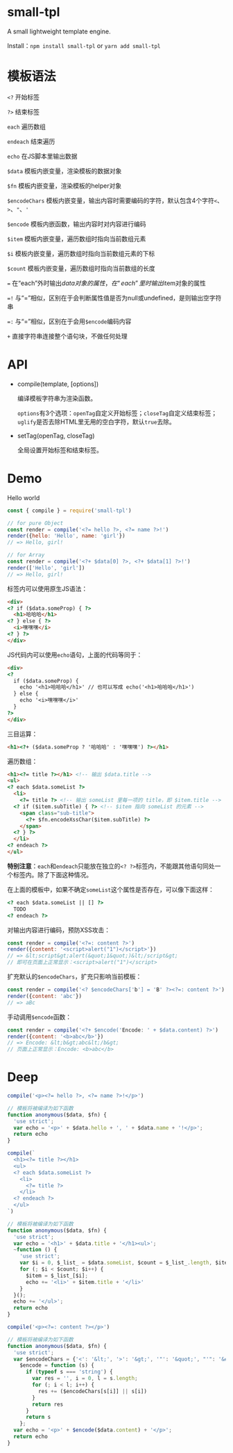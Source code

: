 # small-tpl

A small lightweight template engine.

Install：`npm install small-tpl` or `yarn add small-tpl`

# 模板语法

`<?` 开始标签

`?>` 结束标签

`each` 遍历数组

`endeach` 结束遍历

`echo` 在JS脚本里输出数据

`$data` 模板内嵌变量，渲染模板的数据对象

`$fn` 模板内嵌变量，渲染模板的helper对象

`$encodeChars` 模板内嵌变量，输出内容时需要编码的字符，默认包含4个字符`<`、`>`、`"`、`'`

`$encode` 模板内嵌函数，输出内容时对内容进行编码

`$item` 模板内嵌变量，遍历数组时指向当前数组元素

`$i` 模板内嵌变量，遍历数组时指向当前数组元素的下标

`$count` 模板内嵌变量，遍历数组时指向当前数组的长度

`=` 在“each”外时输出$data对象的属性，在“each”里时输出$item对象的属性

`=!` 与“=”相似，区别在于会判断属性值是否为null或undefined，是则输出空字符串

`=:` 与“=”相似，区别在于会用`$encode`编码内容

`+` 直接字符串连接整个语句块，不做任何处理

# API

- compile(template, [options])

  编译模板字符串为渲染函数。

  `options`有3个选项：`openTag`自定义开始标签；`closeTag`自定义结束标签；`uglify`是否去除HTML里无用的空白字符，默认`true`去除。

- setTag(openTag, closeTag)

  全局设置开始标签和结束标签。

# Demo

Hello world
```javascript
const { compile } = require('small-tpl')

// for pure Object
const render = compile('<?= hello ?>, <?= name ?>!')
render({hello: 'Hello', name: 'girl'})
// => Hello, girl!

// for Array
const render = compile('<?+ $data[0] ?>, <?+ $data[1] ?>!')
render(['Hello', 'girl'])
// => Hello, girl!
```

标签内可以使用原生JS语法：
```html
<div>
<? if ($data.someProp) { ?>
  <h1>哈哈哈</h1>
<? } else { ?>
  <i>嘿嘿嘿</i>
<? } ?>
</div>
```

JS代码内可以使用`echo`语句，上面的代码等同于：
```html
<div>
<?
  if ($data.someProp) {
    echo '<h1>哈哈哈</h1>' // 也可以写成 echo('<h1>哈哈哈</h1>')
  } else {
    echo '<i>嘿嘿嘿</i>'
  }
?>
</div>
```

三目运算：
```html
<h1><?+ ($data.someProp ? '哈哈哈' : '嘿嘿嘿') ?></h1>
```

遍历数组：
```html
<h1><?= title ?></h1> <!-- 输出 $data.title -->
<ul>
<? each $data.someList ?>
  <li>
    <?= title ?> <!-- 输出 someList 里每一项的 title，即 $item.title -->
  <? if ($item.subTitle) { ?> <!-- $item 指向 someList 的元素 -->
    <span class="sub-title">
      <?+ $fn.encodeXssChar($item.subTitle) ?>
    </span>
  <? } ?>
  </li>
<? endeach ?>
</ul>
```
**特别注意**：`each`和`endeach`只能放在独立的`<? ?>`标签内，不能跟其他语句同处一个标签内。除了下面这种情况。

在上面的模板中，如果不确定`someList`这个属性是否存在，可以像下面这样：
```html
<? each $data.someList || [] ?>
  TODO
<? endeach ?>
```

对输出内容进行编码，预防XSS攻击：
```javascript
const render = compile('<?=: content ?>')
render({content: '<script>alert("1")</script>'})
// => &lt;script&gt;alert(&quot;1&quot;)&lt;/script&gt;
// 即可在页面上正常显示：<script>alert("1")</script>
```

扩充默认的`$encodeChars`，扩充只影响当前模板：
```javascript
const render = compile('<? $encodeChars['b'] = 'B' ?><?=: content ?>')
render({content: 'abc'})
// => aBc
```

手动调用`$encode`函数：
```javascript
const render = compile('<?+ $encode('Encode: ' + $data.content) ?>')
render({content: '<b>abc</b>'})
// => Encode: &lt;b&gt;abc&lt;/b&gt;
// 页面上正常显示：Encode: <b>abc</b>
```

# Deep

```javascript
compile('<p><?= hello ?>, <?= name ?>!</p>')

// 模板将被编译为如下函数
function anonymous($data, $fn) {
  'use strict';
  var echo = '<p>' + $data.hello + ', ' + $data.name + '!</p>';
  return echo
}

compile(`
  <h1><?= title ?></h1>
  <ul>
  <? each $data.someList ?>
    <li>
      <?= title ?>
    </li>
  <? endeach ?>
  </ul>
`)

// 模板将被编译为如下函数
function anonymous($data, $fn) {
  'use strict';
  var echo = '<h1>' + $data.title + '</h1><ul>';
  ~function () {
    'use strict';
    var $i = 0, $_list_ = $data.someList, $count = $_list_.length, $item;
    for (; $i < $count; $i++) {
      $item = $_list_[$i];
      echo += '<li>' + $item.title + '</li>'
    }
  }();
  echo += '</ul>';
  return echo
}

compile('<p><?=: content ?></p>')

// 模板将被编译为如下函数
function anonymous($data, $fn) {
  'use strict';
  var $encodeChars = {'<': '&lt;', '>': '&gt;', '"': '&quot;', "'": '&#39;'},
    $encode = function (s) {
      if (typeof s === 'string') {
        var res = '', i = 0, l = s.length;
        for (; i < l; i++) {
          res += ($encodeChars[s[i]] || s[i])
        }
        return res
      }
      return s
    };
  var echo = '<p>' + $encode($data.content) + '</p>';
  return echo
}
```
